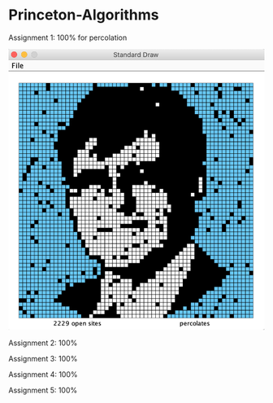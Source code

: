 # Princeton-Algorithms

Assignment 1: 100% for percolation

![princeton96](percolationAssignment/sedgewick.png)

Assignment 2: 100% 

Assignment 3: 100%

Assignment 4: 100%

Assignment 5: 100%
